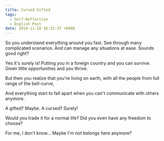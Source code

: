```yaml
---
title: Cursed Gifted
tags:
  - Self-Reflection
  - English Post
date: 2019-11-28 16:52:37 +0900
---
```


So you understand everything around you fast. See through many complicated scenarios. And can manage any situations at ease. Sounds good right?

Yes it's surely is! Putting you in a foreign country and you can survive. Given little opportunities and you thrive.

But then you realize that you're living on earth, with all the people from full range of the bell-curve,

And everything start to fall apart when you can't communicate with others anymore.

A gifted? Maybe. A cursed? Surely!

Would you trade it for a normal life? Did you even have any freedom to choose?

For me, I don't know... Maybe I'm not belongs here anymore?
